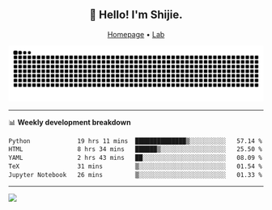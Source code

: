 <h2 align="center">👋 Hello! I'm Shijie.</h2>
<p align="center">
  <a href="https://xu-shi-jie.github.io"> Homepage</a> •
  <a href="https://onoda-lab.jp"> Lab </a>
</p>

![Snake animation](https://github.com/xu-shi-jie/xu-shi-jie/blob/output/github-snake.svg)


-------

📊 **Weekly development breakdown**
<!--START_SECTION:waka-->

```txt
Python             19 hrs 11 mins  ██████████████▒░░░░░░░░░░   57.14 %
HTML               8 hrs 34 mins   ██████▒░░░░░░░░░░░░░░░░░░   25.50 %
YAML               2 hrs 43 mins   ██░░░░░░░░░░░░░░░░░░░░░░░   08.09 %
TeX                31 mins         ▒░░░░░░░░░░░░░░░░░░░░░░░░   01.54 %
Jupyter Notebook   26 mins         ▒░░░░░░░░░░░░░░░░░░░░░░░░   01.33 %
```

<!--END_SECTION:waka-->

-------
![](https://komarev.com/ghpvc/?username=xu-shi-jie&style=flat-square&color=blue) 
